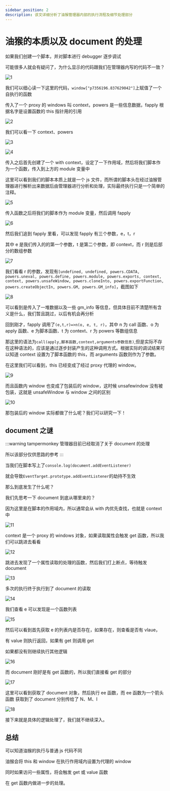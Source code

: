```yaml
---
sidebar_position: 2
description: 该文详细分析了油猴管理器内部的执行流程及细节处理部分
---
```


# 油猴的本质以及 document 的处理

如果我们创建一个脚本，并对脚本进行 debugger 逐步调试

可能很多人就会有疑问了，为什么显示的代码跟我们在管理器内写的代码不一致？

![1](./img/02/1.png)

我们可以细心读一下这里的代码，`window["p7356196.837629042"]`上赋值了一个自执行的函数

传入了一个 proxy 的 windows 叫 context，powers 是一些信息数据，fapply 根据名字是设置函数的 this 指针用的引用

![2](./img/02/2.png)

我们可以看一下 context、powers

![3](./img/02/3.png)

![4](./img/02/4.png)

传入之后首先创建了一个 with context，设定了一下作用域，然后将我们脚本作为一个函数，传入到上方的 module 变量中

这里可以看到我们的脚本本质上就是一个 js 文件，而所谓的脚本头在经过油猴管理器进行解析出来数据后由管理器进行分析和处理，实际最终执行只是一个简单的注释。

![5](./img/02/5.png)

传入函数之后将我们的脚本作为 module 变量，然后调用 fapply

![6](./img/02/6.png)

然后我们追到 fapply 里看，可以发现 fapply 有三个参数，e，t，r

其中 e 是我们传入的的第一个参数，t 是第二个参数，即 context，而 r 则是后部分的数组参数

![7](./img/02/7.png)

我们看看 r 的参数，发现有`[undefined, undefined, powers.CDATA, powers.uneval, powers.define, powers.module, powers.exports, context, context, powers.unsafeWindow, powers.cloneInto, powers.exportFunction, powers.createObjectIn, powers.GM, powers.GM_info]`，截图如下

![8](./img/02/8.png)

可以看到是传入了一堆数据以及一些 gm_info 等信息，但具体目前不清楚所有含义是什么，我们暂且跳过，以后有机会再分析

回到刚才，fapply 调用了`(e,t,r)=>n(o, e, t, r)`，其中 n 为 call 函数、o 为 apply 函数、e 为脚本函数、t 为 context、r 为 powers 等数组信息

那这里的语法为`call(apply,脚本函数,context,arguments参数信息)`,但是实际不存在这种语法的，应该是通过逐步封装产生的这种调用方式。根据实际的调试结果可以知道 context 设置为了脚本函数的 this，而 arguments 函数则作为了参数。

在这里我们可以看到，this 已经变成了经过 proxy 代理的 window。

![9](./img/02/9.png)

而且函数内 window 也变成了包装后的 window，这时候 unsafewindow 没有被包装，这就是 unsafeWindow 与 window 之间的区别

![10](./img/02/10.png)

那包装后的 window 实际都做了什么呢？我们可以研究一下！

## document 之谜

:::warning
tampermonkey 管理器目前已经取消了关于 document 的处理

所以该部分仅供思路的参考
:::

当我们在脚本写上了`console.log(document.addEventListener)`

就会导致`EventTarget.prototype.addEventListener`的劫持不生效

那么到底发生了什么呢？

我们先思考一下 document 到底从哪里来的？

因为这里是在脚本的作用域内，所以通常会从 with 内优先查找，也就是 context 中

![11](./img/02/11.png)

context 是一个 proxy 的 windows 对象，如果读取属性会触发 get 函数，所以我们可以跳进去看看

![12](./img/02/12.png)

跳进去发现了一个属性读取的处理的函数，然后我们打上断点，等待触发 document

![13](./img/02/13.png)

多次的执行终于执行到了 document 的读取

![14](./img/02/14.png)

我们查看 e 可以发现是一个函数列表

![15](./img/02/15.png)

然后可以看到首先获取 e 的列表内是否存在，如果存在，则查看是否有 vlaue，

有 value 则执行返回，如果有 get 则调用 get

如果都没有则继续执行其他逻辑

![16](./img/02/16.png)

而 document 刚好是有 get 函数的，所以我们直接看 get 的部分

![17](./img/02/17.png)

这里可以看到获取了 document 对象，然后执行 ee 函数，而 ee 函数为一个箭头函数
获取到了 document 分别传给了 N、M、I

![18](./img/02/18.png)

接下来就是具体的逻辑处理了，我们就不继续深入。

## 总结

可以知道油猴的执行与普通 js 代码不同

油猴会将 this 和 window 在执行作用域内设置为代理的 window

同时如果访问一些属性，将会触发 get 或 value 函数

在 get 函数内做进一步的处理。

